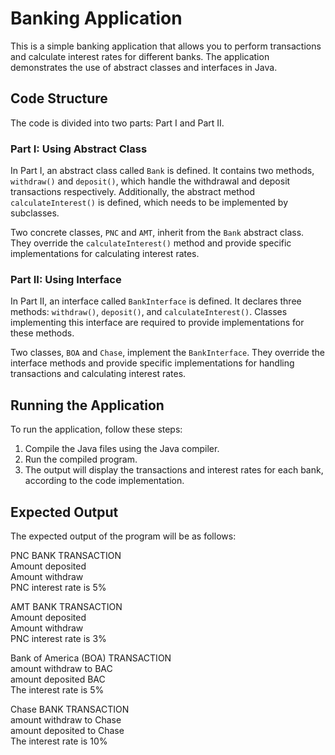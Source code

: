 # Banking Application

This is a simple banking application that allows you to perform transactions and calculate interest rates for different banks. The application demonstrates the use of abstract classes and interfaces in Java.

## Code Structure

The code is divided into two parts: Part I and Part II.

### Part I: Using Abstract Class

In Part I, an abstract class called `Bank` is defined. It contains two methods, `withdraw()` and `deposit()`, which handle the withdrawal and deposit transactions respectively. Additionally, the abstract method `calculateInterest()` is defined, which needs to be implemented by subclasses.

Two concrete classes, `PNC` and `AMT`, inherit from the `Bank` abstract class. They override the `calculateInterest()` method and provide specific implementations for calculating interest rates.

### Part II: Using Interface

In Part II, an interface called `BankInterface` is defined. It declares three methods: `withdraw()`, `deposit()`, and `calculateInterest()`. Classes implementing this interface are required to provide implementations for these methods.

Two classes, `BOA` and `Chase`, implement the `BankInterface`. They override the interface methods and provide specific implementations for handling transactions and calculating interest rates.

## Running the Application

To run the application, follow these steps:

1. Compile the Java files using the Java compiler.
2. Run the compiled program.
3. The output will display the transactions and interest rates for each bank, according to the code implementation.

## Expected Output

The expected output of the program will be as follows:

PNC BANK TRANSACTION<br>
Amount deposited<br>
Amount withdraw<br>
PNC interest rate is 5%<br>

AMT BANK TRANSACTION<br>
Amount deposited<br>
Amount withdraw<br>
PNC interest rate is 3%<br>

Bank of America (BOA) TRANSACTION<br>
amount withdraw to BAC<br>
amount deposited BAC<br>
The interest rate is 5%<br>

Chase BANK TRANSACTION<br>
amount withdraw to Chase<br>
amount deposited to Chase<br>
The interest rate is 10%<br>


